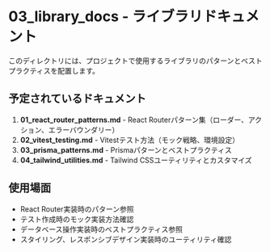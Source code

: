 # 03_library_docs - ライブラリドキュメント

このディレクトリには、プロジェクトで使用するライブラリのパターンとベストプラクティスを配置します。

## 予定されているドキュメント

1. **01_react_router_patterns.md** - React Routerパターン集（ローダー、アクション、エラーバウンダリー）
2. **02_vitest_testing.md** - Vitestテスト方法（モック戦略、環境設定）
3. **03_prisma_patterns.md** - Prismaパターンとベストプラクティス
4. **04_tailwind_utilities.md** - Tailwind CSSユーティリティとカスタマイズ

## 使用場面

- React Router実装時のパターン参照
- テスト作成時のモック実装方法確認
- データベース操作実装時のベストプラクティス参照
- スタイリング、レスポンシブデザイン実装時のユーティリティ確認